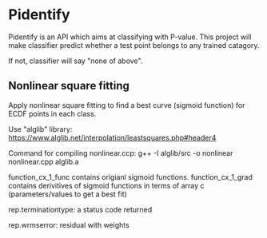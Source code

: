 # Pidentify

Pidentify is an API which aims at classifying with P-value. This project will make classifier predict whether a test point belongs to any trained catagory.

If not, classifier will say "none of above".

## Nonlinear square fitting

Apply nonlinear square fitting to find a best curve (sigmoid function) for ECDF points in each class.

Use "alglib" library: https://www.alglib.net/interpolation/leastsquares.php#header4

Command for compiling nonlinear.ccp: g++ -I alglib/src -o nonlinear nonlinear.cpp alglib.a

function_cx_1_func contains origianl sigmoid functions. function_cx_1_grad contains derivitives of sigmoid functions in terms of array c (parameters/values to get a best fit)

rep.terminationtype: a status code returned

rep.wrmserror: residual with weights
